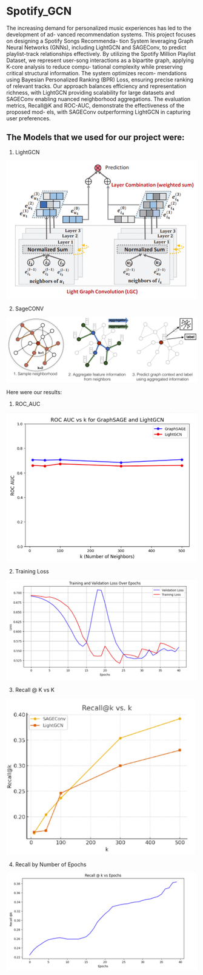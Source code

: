# Spotify_GCN

The increasing demand for personalized music experiences has led to the development of ad-
vanced recommendation systems. This project focuses on designing a Spotify Songs Recommenda-
tion System leveraging Graph Neural Networks (GNNs), including LightGCN and SAGEConv, to
predict playlist-track relationships effectively. By utilizing the Spotify Million Playlist Dataset, we
represent user-song interactions as a bipartite graph, applying K-core analysis to reduce compu-
tational complexity while preserving critical structural information. The system optimizes recom-
mendations using Bayesian Personalized Ranking (BPR) Loss, ensuring precise ranking of relevant
tracks. Our approach balances efficiency and representation richness, with LightGCN providing
scalability for large datasets and SAGEConv enabling nuanced neighborhood aggregations. The
evaluation metrics, Recall@K and ROC-AUC, demonstrate the effectiveness of the proposed mod-
els, with SAGEConv outperforming LightGCN in capturing user preferences.


## The Models that we used for our project were: 
1. LightGCN

![Diagram of the project](lightgcn.png "Project Diagram")

2. SageCONV

![Diagram of the project](sageConv.PNG "Project Diagram")



Here were our results: 
1. ROC_AUC
   
![Diagram of the project](ROC_AUC.png "Project Diagram")

2. Training Loss
 
![Diagram of the project](Training_loss.png "Project Diagram")

3. Recall @ K vs K

![Diagram of the project](Recall@k_vs_k.png "Project Diagram")

4. Recall by Number of Epochs
   
![Diagram of the project](Recall@Kforepochs.png "Project Diagram")

